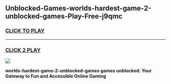 
## Unblocked-Games-worlds-hardest-game-2-unblocked-games-Play-Free-j9qmc
<h3>
<a href="https://premium76.site?title=worlds-hardest-game-2-unblocked-games&ref=18A">CLICK TO PLAY</a></h3>
<hr>

<h3>
<a href="https://premium76.site?title=worlds-hardest-game-2-unblocked-games&ref=18A">CLICK 2 PLAY</a>
  
</h3>

<a href="https://premium76.site?title=worlds-hardest-game-2-unblocked-games&ref=18A"><img src="https://clearcache.store/games.png"></a>


**worlds-hardest-game-2-unblocked-games games unblocked: Your Gateway to Fun and Accessible Online Gaming**
